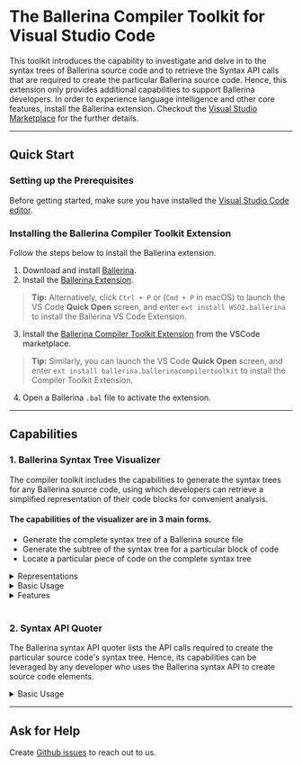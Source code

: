 # The Ballerina Compiler Toolkit for Visual Studio Code

This toolkit introduces the capability to investigate and delve in to the syntax trees of Ballerina source code and to retrieve the Syntax API calls that are required to create the particular Ballerina source code. Hence, this extension only provides additional capabilities to support Ballerina developers. In order to experience language intelligence and other core features, install the Ballerina extension. Checkout the [Visual Studio Marketplace](https://marketplace.visualstudio.com/items?itemName=WSO2.ballerina) for the further details.

---
## Quick Start

### Setting up the Prerequisites

Before getting started, make sure you have installed the [Visual Studio Code editor](https://code.visualstudio.com/download).

### Installing the Ballerina Compiler Toolkit Extension

Follow the steps below to install the Ballerina extension.

1. Download and install [Ballerina](https://ballerina.io/learn/installing-ballerina/setting-up-ballerina/).
2. Install the [Ballerina Extension](https://ballerina.io/learn/tooling-guide/visual-studio-code-extension/quick-start/#installing-the-ballerina-extension). 

  >**Tip:** Alternatively, click `Ctrl + P` or (`Cmd + P` in macOS) to launch the VS Code **Quick Open** screen, and enter `ext install WSO2.ballerina` to install the Ballerina VS Code Extension.

3. Install the [Ballerina Compiler Toolkit Extension](https://marketplace.visualstudio.com/items?itemName=ballerina.ballerinacompilertoolkit) from the VSCode marketplace.

  >**Tip:** Similarly, you can launch the VS Code **Quick Open** screen, and enter `ext install ballerina.ballerinacompilertoolkit` to install the Compiler Toolkit Extension.

4. Open a Ballerina `.bal` file to activate the extension.

---
## Capabilities

### 1. Ballerina Syntax Tree Visualizer
The compiler toolkit includes the capabilities to generate the syntax trees for any Ballerina source code, using which developers can retrieve a simplified representation of their code blocks for convenient analysis.

#### The capabilities of the visualizer are in 3 main forms.
* Generate the complete syntax tree of a Ballerina source file    
* Generate the subtree of the syntax tree for a particular block of code
* Locate a particular piece of code on the complete syntax tree

<details>
<summary> Representations </summary>

##### 1. The Graphical Representation

<img src="docs/syntax-tree-visualizer/GraphicalTree.jpeg" width="60%" >

##### 2. The Dropdown Representation

<img src="docs/syntax-tree-visualizer/DropdownTree.jpeg" width="60%">
</details>

<details>
<summary> Basic Usage </summary>

The command for the full syntax tree retrieval can be found on the Command Palette that can be viewed via `Ctrl + Shift + P` or (`Cmd + Shift + P` in macOS).
<img src="docs/syntax-tree-visualizer/CommandPalette.gif" width="60%">

The sub syntax tree retrieval and locate code options can be found as Code Actions.
<img src="docs/syntax-tree-visualizer/CodeActions.gif" width="60%">
</details>

<details>
<summary> Features </summary>

The syntax trees rendered through the visualizer have muliple features available in both the graphical and dropdown representations.

#### View node details
<img src="docs/syntax-tree-visualizer/NodeDetails.gif" width="70%">

#### Track syntax diagnostics
<img src="docs/syntax-tree-visualizer/Diagnostics.gif" width="70%">

#### Locate the tree node on the text editor
<img src="docs/syntax-tree-visualizer/LocateCode.gif" width="70%">

#### Switch to full tree mode from sub syntax trees and locate trees
<img src="docs/syntax-tree-visualizer/SwitchFullTree.gif" width="70%">
</details>

<br/>

### 2. Syntax API Quoter
The Ballerina syntax API quoter lists the API calls required to create the particular source code's syntax tree. Hence, its capabilities can be leveraged by any developer who uses the Ballerina syntax API to create source code elements.

<details>
<summary> Basic Usage </summary>

The command for the syntax API quoter can be found on the Command Palette that can be viewed via `Ctrl + Shift + P` or (`Cmd + Shift + P` in macOS). Executing this command will copy the list of syntax API calls that are required by the Ballerina source code, to the clipboard.

<img src="docs/syntax-api-quoter/CommandPalette.gif" width="60%">
</details>

---
## Ask for Help

Create [Github issues](https://github.com/ballerina-platform/plugin-vscode-compiler-toolkit) to reach out to us.
